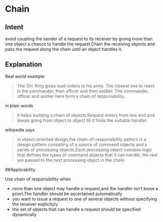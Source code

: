 # Chain

## Intent

avoid coupling the sender of a request to its receiver by giving more than one object a chance to handle the request.Chain the receiving objects and pass the request along the chain until an object handles it.

## Explanation

Real world example

> The Orc King gives loud orders to his army. The closest one to react is the commander, then officer and then soldier. The commander, officer and soldier here form a chain of responsibility.


in plain words
> it helps building a chain of objects.Request enters from one end and keeps going from object to object till it finds the suitable handler.



wikipedia says

> in object-oriented design,the chain-of-responsibility pattern is a design pattern consisting of a source of command objects and a series of processing objects.Each processing object contains logic that defines the types of command objects that it can handle; the rest are passed to the next processing object in the chain.

##Applicability

Use chain of responsibility when
- more than one object may handle a request,and the handler isn't know a priori.The handler should be ascertained automatically
- you want to issue a request to one of several objects without specifying the receiver explicityly
- the set of objects that can handle a request should be specified dynamically

